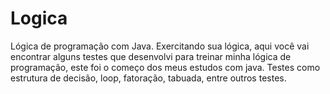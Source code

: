 # Logica
Lógica de programação com Java.
Exercitando sua lógica, aqui você vai encontrar alguns testes que desenvolvi para treinar minha lógica de programação,
este foi o começo dos meus estudos com java. Testes como estrutura de decisão, loop, fatoração, tabuada, entre outros testes.
